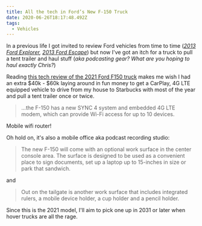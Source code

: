 ```yaml
---
title: All the tech in Ford’s New F-150 Truck
date: 2020-06-26T18:17:48.492Z
tags:
  - Vehicles
---
```

In a previous life I got invited to review Ford vehicles from time to time (*[2013 Ford Explorer](https://chrisenns.com/2013/05/reviewing-the-2013-ford-explorer/), [2013 Ford Escape](https://chrisenns.com/2013/04/2013-ford-escape-review/)*) but now I've got an itch for a truck to pull a tent trailer and haul stuff (*aka podcasting gear? What are you hoping to haul exactly Chris?*)

Reading [this tech review of the 2021 Ford F150 truck](https://techcrunch.com/2020/06/25/all-the-tech-in-fords-most-important-vehicle-the-2021-f-150-truck/) makes me wish I had an extra $40k - $60k laying around in fun money to get a CarPlay, 4G LTE equipped vehicle to drive from my house to Starbucks with most of the year and pull a tent trailer once or twice.

> ...the F-150 has a new SYNC 4 system and embedded 4G LTE modem, which can provide Wi-Fi access for up to 10 devices.

Mobile wifi router!

Oh hold on, it's also a mobile office aka podcast recording studio:

> The new F-150 will come with an optional work surface in the center console area. The surface is designed to be used as a convenient place to sign documents, set up a laptop up to 15-inches in size or park that sandwich. 

and

> Out on the tailgate is another work surface that includes integrated rulers, a mobile device holder, a cup holder and a pencil holder.

Since this is the 2021 model, I'll aim to pick one up in 2031 or later when hover trucks are all the rage.